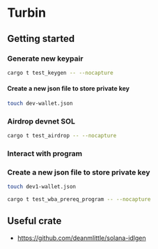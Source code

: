 # Turbin

## Getting started

### Generate new keypair

```bash
cargo t test_keygen -- --nocapture
```

#### Create a new json file to store private key

```bash
touch dev-wallet.json
```

### Airdrop devnet SOL

```bash
cargo t test_airdrop -- --nocapture
```

### Interact with program

### Create a new json file to store private key

```bash
touch dev1-wallet.json
```

```bash
cargo t test_wba_prereq_program -- --nocapture
```

## Useful crate
- https://github.com/deanmlittle/solana-idlgen
